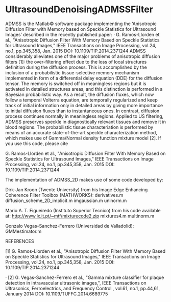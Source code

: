 # UltrasoundDenoisingADMSSFilter
ADMSS is the Matlab© software package implementing the ‘Anisotropic Diffusion Filter with Memory based on Speckle Statistics for Ultrasound Images’ described in the recently published paper:
· G. Ramos-Llorden et al., "Anisotropic Diffusion Filter With Memory Based on Speckle Statistics for Ultrasound Images," IEEE Transactions on Image Processing, vol.24, no.1, pp.345,358, Jan. 2015 DOI: 10.1109/TIP.2014.2371244
ADMSS considerably alleviates one of the major problems of anisotropic diffusion filters [1]: the over-filtering effect due to the loss of local structures definition during the diffusion process. This is accomplished by the inclusion of a probabilistic tissue-selective memory mechanism implemented in form of a differential delay equation (DDE) for the diffusion tensor. The memory is switched off in meaningless regions but it is activated in detailed structures areas, and this distinction is performed in a Bayesian probabilistic way. As a result, the diffusion fluxes, which now follow a temporal Volterra equation, are temporally regularized and keep track of initial information only in detailed areas by giving more importance to initial diffusion fluxes than to instantaneous ones. In contrast, diffusion process continues normally in meaningless regions.
Applied to US filtering, ADMSS preserves speckle in diagnostically relevant tissues and remove it in blood regions. The probabilistic tissue characteriation is performed by means of an accurate state-of-the-art speckle characterization method, which makes use of Gamma/Normal density function mixture model [2].
If you use this code, please cite


G. Ramos-Llorden et al., "Anisotropic Diffusion Filter With Memory Based on Speckle Statistics for Ultrasound Images," IEEE Transactions on Image Processing, vol.24, no.1, pp.345,358, Jan. 2015 DOI: 10.1109/TIP.2014.2371244


The implementation of ADMSS_2D makes use of some code developed by:

Dirk-Jan Kroon (Twente University) from his Image Edge Enhancing Coherence Filter Toolbox (MATHWORKS):
derivatives.m
diffusion_scheme_2D_implicit.m
imgaussian.m
uninorm.m


Mario A. T. Figueiredo (Instituto Superior Tecnico) from his code available at: http://www.lx.it.pt/~mtf/mixturecode2.zip
mixtures4.m
multinorm.m


Gonzalo Vegas-Sanchez-Ferrero (Universidad de Valladolid):
GMMestimator.m


REFERENCES

[1] G. Ramos-Llorden et al., "Anisotropic Diffusion Filter With Memory Based on Speckle Statistics for Ultrasound Images," IEEE Transactions on Image Processing, vol.24, no.1, pp.345,358, Jan. 2015 DOI: 10.1109/TIP.2014.2371244

· [2] G. Vegas-Sanchez-Ferrero et al., "Gamma mixture classifier for plaque detection in intravascular ultrasonic images,", IEEE Transactions on Ultrasonics, Ferroelectrics, and Frequency Control , vol.61, no.1, pp.44,61, January 2014 DOI: 10.1109/TUFFC.2014.6689775

